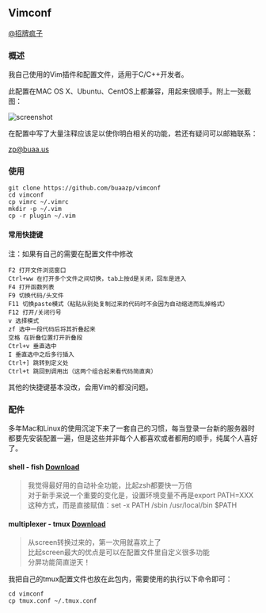 ## Vimconf

[@招牌疯子](http://weibo.com/buaazp) 

### 概述

我自己使用的Vim插件和配置文件，适用于C/C++开发者。

此配置在MAC OS X、Ubuntu、CentOS上都兼容，用起来很顺手。附上一张截图：

![screenshot](http://ww4.sinaimg.cn/large/4c422e03jw1eieng4wr6qj212q0oojx7.jpg)

在配置中写了大量注释应该足以使你明白相关的功能，若还有疑问可以邮箱联系：

zp@buaa.us

### 使用

```
git clone https://github.com/buaazp/vimconf
cd vimconf
cp vimrc ~/.vimrc
mkdir -p ~/.vim
cp -r plugin ~/.vim
```

#### 常用快捷键

注：如果有自己的需要在配置文件中修改

```
F2 打开文件浏览窗口
Ctrl+ww 在打开多个文件之间切换，tab上按d是关闭，回车是进入
F4 打开函数列表
F9 切换代码/头文件
F11 切换paste模式（粘贴从别处复制过来的代码时不会因为自动缩进而乱掉格式）
F12 打开/关闭行号
v 选择模式
zf 选中一段代码后将其折叠起来
空格 在折叠位置打开折叠段
Ctrl+v 垂直选中
I 垂直选中之后多行插入
Ctrl+] 跳转到定义处
Ctrl+t 跳回到调用出（这两个组合起来看代码简直爽）
```
其他的快捷键基本没改，会用Vim的都没问题。

### 配件

多年Mac和Linux的使用沉淀下来了一套自己的习惯，每当登录一台新的服务器时都要先安装配置一遍，但是这些并非每个人都喜欢或者都用的顺手，纯属个人喜好了。

#### shell - fish [Download](http://fishshell.com/)

> 我觉得最好用的自动补全功能，比起zsh都要快一万倍  
> 对于新手来说一个重要的变化是，设置环境变量不再是export PATH=XXX这种方式，而是直接赋值：set -x PATH /sbin /usr/local/bin $PATH

#### multiplexer - tmux [Download](http://tmux.sourceforge.net/)

> 从screen转换过来的，第一次用就喜欢上了  
> 比起screen最大的优点是可以在配置文件里自定义很多功能  
> 分屏功能简直逆天！

我把自己的tmux配置文件也放在此包内，需要使用的执行以下命令即可：

```
cd vimconf
cp tmux.conf ~/.tmux.conf
```



